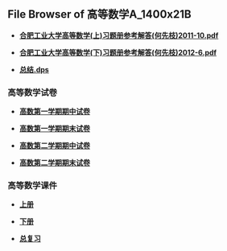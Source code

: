 ## File Browser of 高等数学A_1400x21B

- [**合肥工业大学高等数学(上)习题册参考解答(何先枝)2011-10.pdf**](http://172.18.220.5/_public/hfut_courses/高等数学A_1400x21B/合肥工业大学高等数学(上)习题册参考解答(何先枝)2011-10.pdf)

- [**合肥工业大学高等数学(下)习题册参考解答(何先枝)2012-6.pdf**](http://172.18.220.5/_public/hfut_courses/高等数学A_1400x21B/合肥工业大学高等数学(下)习题册参考解答(何先枝)2012-6.pdf)

- [**总结.dps**](http://172.18.220.5/_public/hfut_courses/高等数学A_1400x21B/总结.dps)

### 高等数学试卷

- [**高数第一学期期中试卷**](http://172.18.220.5/_public/hfut_courses/高等数学A_1400x21B/高等数学试卷/高数第一学期期中试卷)

- [**高数第一学期期末试卷**](http://172.18.220.5/_public/hfut_courses/高等数学A_1400x21B/高等数学试卷/高数第一学期期末试卷)

- [**高数第二学期期中试卷**](http://172.18.220.5/_public/hfut_courses/高等数学A_1400x21B/高等数学试卷/高数第二学期期中试卷)

- [**高数第二学期期末试卷**](http://172.18.220.5/_public/hfut_courses/高等数学A_1400x21B/高等数学试卷/高数第二学期期末试卷)

### 高等数学课件

- [**上册**](http://172.18.220.5/_public/hfut_courses/高等数学A_1400x21B/高等数学课件/上册)

- [**下册**](http://172.18.220.5/_public/hfut_courses/高等数学A_1400x21B/高等数学课件/下册)

- [**总复习**](http://172.18.220.5/_public/hfut_courses/高等数学A_1400x21B/高等数学课件/总复习)
